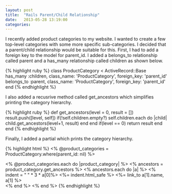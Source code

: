```yaml
---
layout: post
title:  "Rails Parent/Child Relationship"
date:   2013-05-28 13:19:00
categories: 
---
```

I recently added product categories to my website.  I wanted to create a few top-level categories with some more specific sub-categories.  I decided that a parent/child relationship would be suitable for this.  First, I had to add a foreign key to the model for parent_id.  I added a belongs_to relationship called parent and a has_many relationship called children as shown below.

{% highlight ruby %}
class ProductCategory < ActiveRecord::Base
  has_many :children, class_name: 'ProductCategory', foreign_key: 'parent_id'
  belongs_to :parent, class_name: 'ProductCategory', foreign_key: 'parent_id'
end 
{% endhighlight %}

I also added a recusrive method called get_ancestors which simplifies printing the category hierarchy.

{% highlight ruby %}
def get_ancestors(level = 0, result = [])
  result.push([level, self])
  if(!self.children.empty?)
    self.children.each do |child|
      child.get_ancestors(level+1, result)
    end
  end
  if(level == 0)
    return result
  end
end
{% endhighlight %}

Finally, I added a partial which prints the category hierarchy.

{% highlight html %}
<% @product_categories = ProductCategory.where(parent_id: nil) %>

<% @product_categories.each do |product_category| %>
  <% ancestors = product_category.get_ancestors %>
  <% ancestors.each do |a| %>
    <% indent = "&nbsp;" * 3 * a[0]%>
    <%= indent.html_safe %>
    <%= link_to a[1].name, a[1] %><br/>
  <% end %>
<% end %>
{% endhighlight %}
